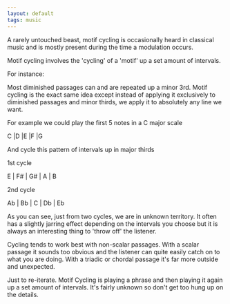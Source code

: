 ```yaml
---
layout: default
tags: music
---
```


A rarely untouched beast, motif cycling is occasionally heard in classical music and is mostly present during the time a modulation occurs.

Motif cycling involves the 'cycling' of a 'motif' up a set amount of intervals.

For instance:

Most diminished passages can and are repeated up a minor 3rd. Motif cycling is the exact same idea except instead of applying it exclusively to diminished passages and minor thirds, we apply it to absolutely any line we want.

For example we could play the first 5 notes in a C major scale

C |D |E |F |G

And cycle this pattern of intervals up in major thirds

1st cycle

E   | F#  | G#    | A | B     

2nd cycle

Ab   | Bb  | C    | Db | Eb     

As you can see, just from two cycles, we are in unknown territory. It often has a slightly jarring effect depending on the intervals you choose but it is always an interesting thing to 'throw off' the listener.

Cycling tends to work best with non-scalar passages. With a scalar passage it sounds too obvious and the listener can quite easily catch on to what you are doing. With a triadic or chordal passage it's far more outside and unexpected.

Just to re-iterate. Motif Cycling is playing a phrase and then playing it again up a set amount of intervals. It's fairly unknown so don't get too hung up on the details.
